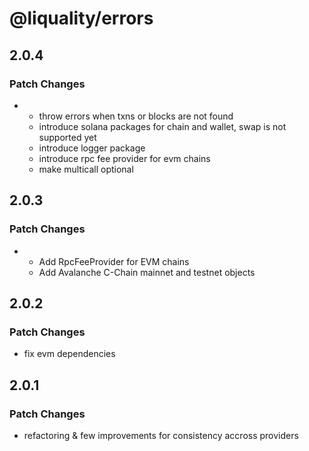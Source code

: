 # @liquality/errors

## 2.0.4

### Patch Changes

-   -   throw errors when txns or blocks are not found
    -   introduce solana packages for chain and wallet, swap is not supported yet
    -   introduce logger package
    -   introduce rpc fee provider for evm chains
    -   make multicall optional

## 2.0.3

### Patch Changes

-   -   Add RpcFeeProvider for EVM chains
    -   Add Avalanche C-Chain mainnet and testnet objects

## 2.0.2

### Patch Changes

-   fix evm dependencies

## 2.0.1

### Patch Changes

-   refactoring & few improvements for consistency accross providers
